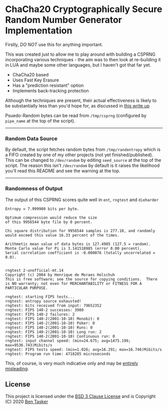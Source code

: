 ChaCha20 Cryptographically Secure Random Number Generator Implementation
==========================================================================


Firstly, *DO NOT* use this for anything important.

This was created just to allow me to play around with building a CSPRNG incorporating various techniques - the aim was to then look at re-building it in LUA and maybe some other languages, but I haven't got that far yet.

* ChaCha20 based
* Uses Fast Key Erasure
* Has a "prediction resistant" option
* Implements back-tracking protection

Although the techniques are present, their actual effectiveness is likely to be substantially less than you'd hope for, as discussed in [this write up](https://www.bentasker.co.uk/blog/software-development/689-writing-a-chacha20-based-csprng)

Psuedo-Random bytes can be read from `/tmp/csprng` (configured by `pipe_name` at the top of the script).


----

### Random Data Source

By default, the script fetches random bytes from `/tmp/randentropy` which is a FIFO created by one of my other projects (not yet finished/published). This can be changed to `/dev/random` by editing `seed_source` at the top of the script. The reason this isn't `/dev/random` by default is it raises the likelihood you'll read this README and see the warning at the top.

----

### Randomness of Output

The output of this CSPRNG scores quite well in `ent`, `rngtest` and `dieharder`

    Entropy = 7.999980 bits per byte.

    Optimum compression would reduce the size
    of this 9956544 byte file by 0 percent.

    Chi square distribution for 9956544 samples is 277.10, and randomly
    would exceed this value 16.33 percent of the times.

    Arithmetic mean value of data bytes is 127.4985 (127.5 = random).
    Monte Carlo value for Pi is 3.141518985 (error 0.00 percent).
    Serial correlation coefficient is -0.000076 (totally uncorrelated = 0.0).


    rngtest 2-unofficial-mt.14
    Copyright (c) 2004 by Henrique de Moraes Holschuh
    This is free software; see the source for copying conditions.  There is NO warranty; not even for MERCHANTABILITY or FITNESS FOR A PARTICULAR PURPOSE.

    rngtest: starting FIPS tests...
    rngtest: entropy source exhausted!
    rngtest: bits received from input: 79652352
    rngtest: FIPS 140-2 successes: 3980
    rngtest: FIPS 140-2 failures: 2
    rngtest: FIPS 140-2(2001-10-10) Monobit: 0
    rngtest: FIPS 140-2(2001-10-10) Poker: 0
    rngtest: FIPS 140-2(2001-10-10) Runs: 0
    rngtest: FIPS 140-2(2001-10-10) Long run: 2
    rngtest: FIPS 140-2(2001-10-10) Continuous run: 0
    rngtest: input channel speed: (min=24.675; avg=1475.199; max=9536.743)Mibits/s
    rngtest: FIPS tests speed: (min=1.026; avg=16.291; max=16.746)Mibits/s
    rngtest: Program run time: 4718285 microseconds


This, of course, is very much indicative only and may be [entirely misleading](https://www.bentasker.co.uk/documentation/security/287-understanding-the-difficulty-of-assessing-entropy).





License
--------

This project is licensed under the [BSD 3 Clause License](https://opensource.org/licenses/BSD-3-Clause) and is Copyright (C) 2020 [Ben Tasker](https://www.bentasker.co.uk)
